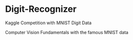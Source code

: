 # Digit-Recognizer
Kaggle Competition with MNIST Digit Data  

Computer Vision Fundamentals with the famous MNIST data
